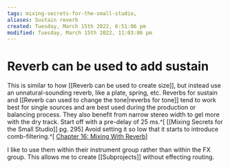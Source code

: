 ```yaml
---
tags: mixing-secrets-for-the-small-studio, 
aliases: Sustain reverb
created: Tuesday, March 15th 2022, 6:51:06 pm
modified: Tuesday, March 15th 2022, 11:03:06 pm
---
```


# Reverb can be used to add sustain
This is similar to how [[Reverb can be used to create size]], but instead use an unnatural-sounding reverb, like a plate, spring, etc. Reverbs for sustain and [[Reverb can used to change the tone|reverbs for tone]] tend to work best for single sources and are best used during the production or balancing process. They also benefit from narrow stereo width to gel more with the dry track. Start off with a pre-delay of 25 ms.^[ [[Mixing Secrets for the Small Studio]] pg. 295] Avoid setting it so low that it starts to introduce comb-filtering.^[ [Chapter 16: Mixing With Reverb](https://cambridge-mt.com/ms/ch16/#workflow-demonstration-video)]

I like to use them within their instrument group rather than within the FX group. This allows me to create [[Subprojects]] without effecting routing.